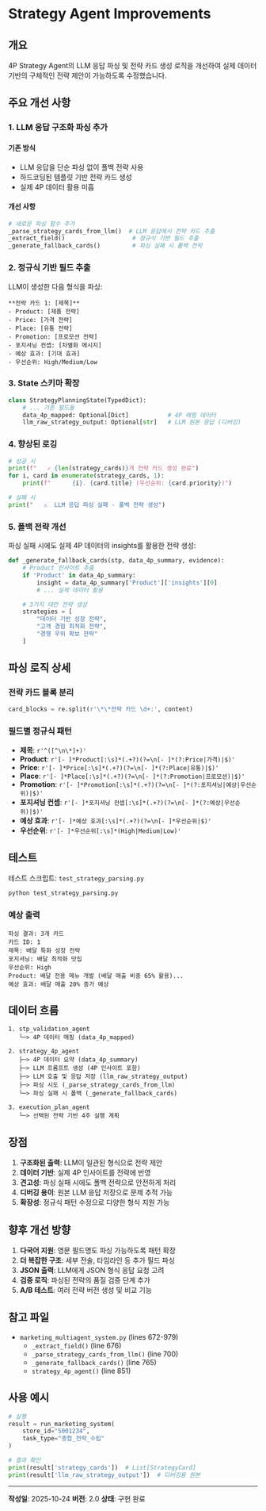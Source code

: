 # Strategy Agent Improvements

## 개요
4P Strategy Agent의 LLM 응답 파싱 및 전략 카드 생성 로직을 개선하여 실제 데이터 기반의 구체적인 전략 제안이 가능하도록 수정했습니다.

## 주요 개선 사항

### 1. LLM 응답 구조화 파싱 추가

#### 기존 방식
- LLM 응답을 단순 파싱 없이 폴백 전략 사용
- 하드코딩된 템플릿 기반 전략 카드 생성
- 실제 4P 데이터 활용 미흡

#### 개선 사항
```python
# 새로운 파싱 함수 추가
_parse_strategy_cards_from_llm()  # LLM 응답에서 전략 카드 추출
_extract_field()                   # 정규식 기반 필드 추출
_generate_fallback_cards()         # 파싱 실패 시 폴백 전략
```

### 2. 정규식 기반 필드 추출

LLM이 생성한 다음 형식을 파싱:

```
**전략 카드 1: [제목]**
- Product: [제품 전략]
- Price: [가격 전략]
- Place: [유통 전략]
- Promotion: [프로모션 전략]
- 포지셔닝 컨셉: [차별화 메시지]
- 예상 효과: [기대 효과]
- 우선순위: High/Medium/Low
```

### 3. State 스키마 확장

```python
class StrategyPlanningState(TypedDict):
    # ... 기존 필드들
    data_4p_mapped: Optional[Dict]           # 4P 매핑 데이터
    llm_raw_strategy_output: Optional[str]   # LLM 원본 응답 (디버깅)
```

### 4. 향상된 로깅

```python
# 성공 시
print(f"   ✓ {len(strategy_cards)}개 전략 카드 생성 완료")
for i, card in enumerate(strategy_cards, 1):
    print(f"      {i}. {card.title} (우선순위: {card.priority})")

# 실패 시
print("   ⚠️  LLM 응답 파싱 실패 - 폴백 전략 생성")
```

### 5. 폴백 전략 개선

파싱 실패 시에도 실제 4P 데이터의 insights를 활용한 전략 생성:

```python
def _generate_fallback_cards(stp, data_4p_summary, evidence):
    # Product 인사이트 추출
    if 'Product' in data_4p_summary:
        insight = data_4p_summary['Product']['insights'][0]
        # ... 실제 데이터 활용

    # 3가지 대안 전략 생성
    strategies = [
        "데이터 기반 성장 전략",
        "고객 경험 최적화 전략",
        "경쟁 우위 확보 전략"
    ]
```

## 파싱 로직 상세

### 전략 카드 블록 분리
```python
card_blocks = re.split(r'\*\*전략 카드 \d+:', content)
```

### 필드별 정규식 패턴
- **제목**: `r'^([^\n\*]+)'`
- **Product**: `r'[- ]*Product[:\s]*(.+?)(?=\n[- ]*(?:Price|가격)|$)'`
- **Price**: `r'[- ]*Price[:\s]*(.+?)(?=\n[- ]*(?:Place|유통)|$)'`
- **Place**: `r'[- ]*Place[:\s]*(.+?)(?=\n[- ]*(?:Promotion|프로모션)|$)'`
- **Promotion**: `r'[- ]*Promotion[:\s]*(.+?)(?=\n[- ]*(?:포지셔닝|예상|우선순위)|$)'`
- **포지셔닝 컨셉**: `r'[- ]*포지셔닝 컨셉[:\s]*(.+?)(?=\n[- ]*(?:예상|우선순위)|$)'`
- **예상 효과**: `r'[- ]*예상 효과[:\s]*(.+?)(?=\n[- ]*우선순위|$)'`
- **우선순위**: `r'[- ]*우선순위[:\s]*(High|Medium|Low)'`

## 테스트

테스트 스크립트: `test_strategy_parsing.py`

```bash
python test_strategy_parsing.py
```

### 예상 출력
```
파싱 결과: 3개 카드
카드 ID: 1
제목: 배달 특화 성장 전략
포지셔닝: 배달 최적화 맛집
우선순위: High
Product: 배달 전용 메뉴 개발 (배달 매출 비중 65% 활용)...
예상 효과: 배달 매출 20% 증가 예상
```

## 데이터 흐름

```
1. stp_validation_agent
   └─> 4P 데이터 매핑 (data_4p_mapped)

2. strategy_4p_agent
   ├─> 4P 데이터 요약 (data_4p_summary)
   ├─> LLM 프롬프트 생성 (4P 인사이트 포함)
   ├─> LLM 호출 및 응답 저장 (llm_raw_strategy_output)
   ├─> 파싱 시도 (_parse_strategy_cards_from_llm)
   └─> 파싱 실패 시 폴백 (_generate_fallback_cards)

3. execution_plan_agent
   └─> 선택된 전략 기반 4주 실행 계획
```

## 장점

1. **구조화된 출력**: LLM이 일관된 형식으로 전략 제안
2. **데이터 기반**: 실제 4P 인사이트를 전략에 반영
3. **견고성**: 파싱 실패 시에도 폴백 전략으로 안전하게 처리
4. **디버깅 용이**: 원본 LLM 응답 저장으로 문제 추적 가능
5. **확장성**: 정규식 패턴 수정으로 다양한 형식 지원 가능

## 향후 개선 방향

1. **다국어 지원**: 영문 필드명도 파싱 가능하도록 패턴 확장
2. **더 복잡한 구조**: 세부 전술, 타임라인 등 추가 필드 파싱
3. **JSON 출력**: LLM에게 JSON 형식 응답 요청 고려
4. **검증 로직**: 파싱된 전략의 품질 검증 단계 추가
5. **A/B 테스트**: 여러 전략 버전 생성 및 비교 기능

## 참고 파일

- `marketing_multiagent_system.py` (lines 672-979)
  - `_extract_field()` (line 676)
  - `_parse_strategy_cards_from_llm()` (line 700)
  - `_generate_fallback_cards()` (line 765)
  - `strategy_4p_agent()` (line 851)

## 사용 예시

```python
# 실행
result = run_marketing_system(
    store_id="S001234",
    task_type="종합_전략_수립"
)

# 결과 확인
print(result['strategy_cards'])  # List[StrategyCard]
print(result['llm_raw_strategy_output'])  # 디버깅용 원본
```

---
**작성일**: 2025-10-24
**버전**: 2.0
**상태**: 구현 완료

